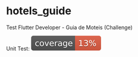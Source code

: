 # hotels_guide
 Test Flutter Developer - Guia de Moteis (Challenge)


Unit Test: ![Coverage](coverage_badge.svg?sanitize=true)